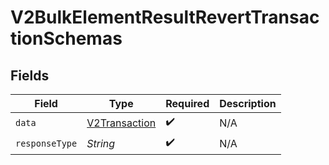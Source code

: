 # V2BulkElementResultRevertTransactionSchemas


## Fields

| Field                                                 | Type                                                  | Required                                              | Description                                           |
| ----------------------------------------------------- | ----------------------------------------------------- | ----------------------------------------------------- | ----------------------------------------------------- |
| `data`                                                | [V2Transaction](../../models/shared/V2Transaction.md) | :heavy_check_mark:                                    | N/A                                                   |
| `responseType`                                        | *String*                                              | :heavy_check_mark:                                    | N/A                                                   |